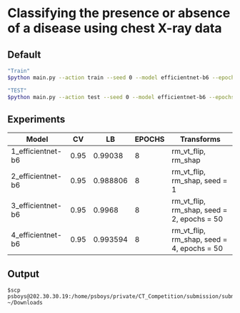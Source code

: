 # Classifying the presence or absence of a disease using chest X-ray data

## Default
```bash
"Train"
$python main.py --action train --seed 0 --model efficientnet-b6 --epochs 100 --batchsize 16 --savepath savemodel

"TEST"
$python main.py --action test --seed 0 --model efficientnet-b6 --epochs 100 --batchsize 16 --savepath savemodel
```

## Experiments
|Model|CV|LB| EPOCHS | Transforms |
 |---|---|---|---|---|
|1_efficientnet-b6| 0.95 | 0.99038 |8|rm_vt_flip, rm_shap|
|2_efficientnet-b6| 0.95 |0.988806 |8|rm_vt_flip, rm_shap, seed = 1|
|3_efficientnet-b6| 0.95 |0.9968 |8|rm_vt_flip, rm_shap, seed = 2, epochs = 50|
|4_efficientnet-b6| 0.95 |0.993594 |8|rm_vt_flip, rm_shap, seed = 4, epochs = 50|



## Output
```
$scp psboys@202.30.30.19:/home/psboys/private/CT_Competition/submission/submit2.csv ~/Downloads
```